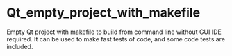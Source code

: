 # Qt_empty_project_with_makefile

Empty Qt project with makefile to build from command line without GUI IDE required. It can be used to make fast tests of code, and some code tests are included. 
